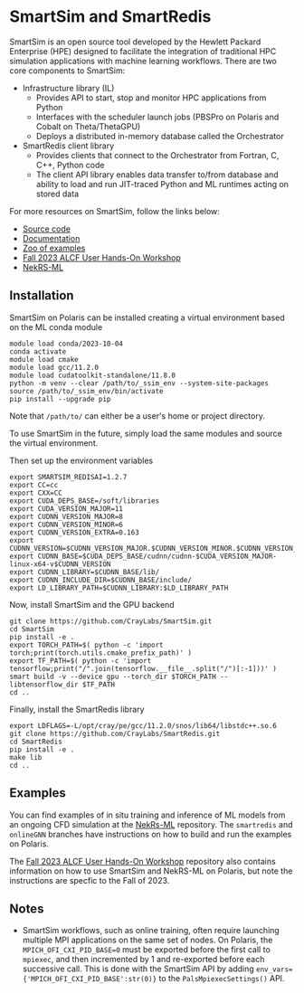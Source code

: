 # SmartSim and SmartRedis

SmartSim is an open source tool developed by the Hewlett Packard Enterprise (HPE) designed to facilitate the integration of traditional HPC simulation applications with machine learning workflows.
There are two core components to SmartSim:

* Infrastructure library (IL)
	* Provides API to start, stop and monitor HPC applications from Python
	* Interfaces with the scheduler launch jobs (PBSPro on Polaris and Cobalt on Theta/ThetaGPU)
	* Deploys a distributed in-memory database called the Orchestrator
* SmartRedis client library
	* Provides clients that connect to the Orchestrator from Fortran, C, C++, Python code
	* The client API library enables data transfer to/from database and ability to load and run JIT-traced Python and ML runtimes acting on stored data

For more resources on SmartSim, follow the links below:

* [Source code](https://github.com/CrayLabs/SmartSim)
* [Documentation](https://www.craylabs.org/docs/overview.html)
* [Zoo of examples](https://github.com/CrayLabs/SmartSim-Zoo)
* [Fall 2023 ALCF User Hands-On Workshop](https://github.com/argonne-lcf/ALCF_Hands_on_HPC_Workshop/tree/master/couplingSimulationML/NekRS-ML)
* [NekRS-ML](https://github.com/argonne-lcf/nekRS-ML/tree/smartredis)

## Installation

SmartSim on Polaris can be installed creating a virtual environment based on the ML conda module
```
module load conda/2023-10-04
conda activate
module load cmake
module load gcc/11.2.0
module load cudatoolkit-standalone/11.8.0
python -m venv --clear /path/to/_ssim_env --system-site-packages
source /path/to/_ssim_env/bin/activate
pip install --upgrade pip
```
Note that `/path/to/` can either be a user's home or project directory.

To use SmartSim in the future, simply load the same modules and source the virtual environment.

Then set up the environment variables
```
export SMARTSIM_REDISAI=1.2.7
export CC=cc
export CXX=CC
export CUDA_DEPS_BASE=/soft/libraries
export CUDA_VERSION_MAJOR=11
export CUDNN_VERSION_MAJOR=8
export CUDNN_VERSION_MINOR=6
export CUDNN_VERSION_EXTRA=0.163
export CUDNN_VERSION=$CUDNN_VERSION_MAJOR.$CUDNN_VERSION_MINOR.$CUDNN_VERSION_EXTRA
export CUDNN_BASE=$CUDA_DEPS_BASE/cudnn/cudnn-$CUDA_VERSION_MAJOR-linux-x64-v$CUDNN_VERSION
export CUDNN_LIBRARY=$CUDNN_BASE/lib/
export CUDNN_INCLUDE_DIR=$CUDNN_BASE/include/
export LD_LIBRARY_PATH=$CUDNN_LIBRARY:$LD_LIBRARY_PATH
```

Now, install SmartSim and the GPU backend
```
git clone https://github.com/CrayLabs/SmartSim.git
cd SmartSim
pip install -e .
export TORCH_PATH=$( python -c 'import torch;print(torch.utils.cmake_prefix_path)' )
export TF_PATH=$( python -c 'import tensorflow;print("/".join(tensorflow.__file__.split("/")[:-1]))' )
smart build -v --device gpu --torch_dir $TORCH_PATH --libtensorflow_dir $TF_PATH
cd ..
```

Finally, install the SmartRedis library
```
export LDFLAGS=-L/opt/cray/pe/gcc/11.2.0/snos/lib64/libstdc++.so.6
git clone https://github.com/CrayLabs/SmartRedis.git
cd SmartRedis
pip install -e .
make lib
cd ..
```

## Examples

You can find examples of in situ training and inference of ML models from an ongoing CFD simulation at the [NekRs-ML](https://github.com/argonne-lcf/nekRS-ML) repository. 
The `smartredis` and `onlineGNN` branches have instructions on how to build and run the examples on Polaris.

The [Fall 2023 ALCF User Hands-On Workshop](https://github.com/argonne-lcf/ALCF_Hands_on_HPC_Workshop/tree/master/couplingSimulationML/NekRS-ML) repository also contains information on how to use SmartSim and NekRS-ML on Polaris, but note the instructions are specfic to the Fall of 2023.

## Notes

* SmartSim workflows, such as online training, often require launching multiple MPI applications on the same set of nodes. On Polaris, the `MPICH_OFI_CXI_PID_BASE=0` must be exported before the first call to `mpiexec`, and then incremented by 1 and re-exported before each successive call. This is done with the SmartSim API by adding `env_vars={'MPICH_OFI_CXI_PID_BASE':str(0)}` to the `PalsMpiexecSettings()` API.




